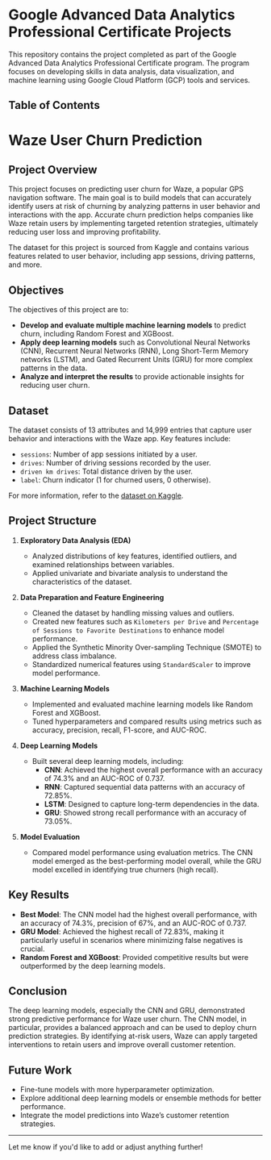 # Google Advanced Data Analytics Professional Certificate Projects

This repository contains the project completed as part of the Google Advanced Data Analytics Professional Certificate program. The program focuses on developing skills in data analysis, 
data visualization, and machine learning using Google Cloud Platform (GCP) tools and services.

## Table of Contents

# Waze User Churn Prediction

## Project Overview

This project focuses on predicting user churn for Waze, a popular GPS navigation software. The main goal is to build models that can accurately identify users at risk of churning by analyzing patterns in user behavior and interactions with the app. Accurate churn prediction helps companies like Waze retain users by implementing targeted retention strategies, ultimately reducing user loss and improving profitability.

The dataset for this project is sourced from Kaggle and contains various features related to user behavior, including app sessions, driving patterns, and more.

## Objectives

The objectives of this project are to:
- **Develop and evaluate multiple machine learning models** to predict churn, including Random Forest and XGBoost.
- **Apply deep learning models** such as Convolutional Neural Networks (CNN), Recurrent Neural Networks (RNN), Long Short-Term Memory networks (LSTM), and Gated Recurrent Units (GRU) for more complex patterns in the data.
- **Analyze and interpret the results** to provide actionable insights for reducing user churn.

## Dataset

The dataset consists of 13 attributes and 14,999 entries that capture user behavior and interactions with the Waze app. Key features include:
- `sessions`: Number of app sessions initiated by a user.
- `drives`: Number of driving sessions recorded by the user.
- `driven km drives`: Total distance driven by the user.
- `label`: Churn indicator (1 for churned users, 0 otherwise).
  
For more information, refer to the [dataset on Kaggle](https://www.kaggle.com/datasets/juliasuzuki/waze-dataset-to-predict-user-churn).

## Project Structure

1. **Exploratory Data Analysis (EDA)**
   - Analyzed distributions of key features, identified outliers, and examined relationships between variables.
   - Applied univariate and bivariate analysis to understand the characteristics of the dataset.

2. **Data Preparation and Feature Engineering**
   - Cleaned the dataset by handling missing values and outliers.
   - Created new features such as `Kilometers per Drive` and `Percentage of Sessions to Favorite Destinations` to enhance model performance.
   - Applied the Synthetic Minority Over-sampling Technique (SMOTE) to address class imbalance.
   - Standardized numerical features using `StandardScaler` to improve model performance.

3. **Machine Learning Models**
   - Implemented and evaluated machine learning models like Random Forest and XGBoost.
   - Tuned hyperparameters and compared results using metrics such as accuracy, precision, recall, F1-score, and AUC-ROC.

4. **Deep Learning Models**
   - Built several deep learning models, including:
     - **CNN**: Achieved the highest overall performance with an accuracy of 74.3% and an AUC-ROC of 0.737.
     - **RNN**: Captured sequential data patterns with an accuracy of 72.85%.
     - **LSTM**: Designed to capture long-term dependencies in the data.
     - **GRU**: Showed strong recall performance with an accuracy of 73.05%.

5. **Model Evaluation**
   - Compared model performance using evaluation metrics. The CNN model emerged as the best-performing model overall, while the GRU model excelled in identifying true churners (high recall).

## Key Results

- **Best Model**: The CNN model had the highest overall performance, with an accuracy of 74.3%, precision of 67%, and an AUC-ROC of 0.737.
- **GRU Model**: Achieved the highest recall of 72.83%, making it particularly useful in scenarios where minimizing false negatives is crucial.
- **Random Forest and XGBoost**: Provided competitive results but were outperformed by the deep learning models.

## Conclusion

The deep learning models, especially the CNN and GRU, demonstrated strong predictive performance for Waze user churn. The CNN model, in particular, provides a balanced approach and can be used to deploy churn prediction strategies. By identifying at-risk users, Waze can apply targeted interventions to retain users and improve overall customer retention.

## Future Work

- Fine-tune models with more hyperparameter optimization.
- Explore additional deep learning models or ensemble methods for better performance.
- Integrate the model predictions into Waze’s customer retention strategies.

---

Let me know if you'd like to add or adjust anything further!
